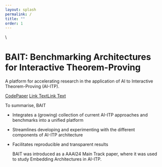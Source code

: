 ```yaml
---
layout: splash
permalink: /
title: ""
order: 1
---
```


\

# BAIT: Benchmarking Architectures for Interactive Theorem-Proving

A platform for accelerating research in the application of AI to Interactive Theorem-Proving (AI-ITP).

<a href="#" class="btn btn--primary">Code</a><a href="#" class="btn btn--primary">Paper</a>
<a href="#" class="btn btn--primary">Link Text</a><a href="#" class="btn btn--primary">Link Text</a>



To summarise, BAIT
- Integrates a (growing) collection of current AI-ITP approaches and benchmarks into a unified platform
- Streamlines developing and experimenting with the different components of AI-ITP architecture
- Facilitates reproducible and transparent results

  BAIT was introduced as a AAAI24 Main Track paper, where it was used to study Embedding Architectures in AI-ITP.



